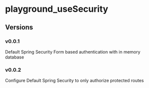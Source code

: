 # playground_useSecurity

## Versions
### v0.0.1
Default Spring Security Form based authentication with in memory database 

### v0.0.2
Configure Default Spring Security to only authorize protected routes
